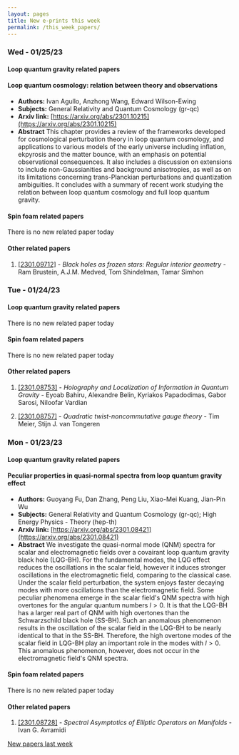 ```yaml
---
layout: pages
title: New e-prints this week
permalink: /this_week_papers/
---
```




### Wed - 01/25/23

#### Loop quantum gravity related papers

#### **Loop quantum cosmology: relation between theory and observations**
 - **Authors:** Ivan Agullo, Anzhong Wang, Edward Wilson-Ewing
 - **Subjects:** General Relativity and Quantum Cosmology (gr-qc)
 - **Arxiv link:** [https://arxiv.org/abs/2301.10215](https://arxiv.org/abs/2301.10215)
 - **Abstract**
 This chapter provides a review of the frameworks developed for cosmological perturbation theory in loop quantum cosmology, and applications to various models of the early universe including inflation, ekpyrosis and the matter bounce, with an emphasis on potential observational consequences. It also includes a discussion on extensions to include non-Gaussianities and background anisotropies, as well as on its limitations concerning trans-Planckian perturbations and quantization ambiguities. It concludes with a summary of recent work studying the relation between loop quantum cosmology and full loop quantum gravity. 

#### Spin foam related papers

There is no new related paper today 



#### Other related papers

1. [[2301.09712]](https://arxiv.org/abs/2301.09712) - *Black holes as frozen stars: Regular interior geometry* - Ram Brustein, A.J.M. Medved, Tom Shindelman, Tamar Simhon



### Tue - 01/24/23

#### Loop quantum gravity related papers

There is no new related paper today 

#### Spin foam related papers

There is no new related paper today 



#### Other related papers

1. [[2301.08753]](https://arxiv.org/abs/2301.08753) - *Holography and Localization of Information in Quantum Gravity* - Eyoab Bahiru, Alexandre Belin, Kyriakos Papadodimas, Gabor Sarosi, Niloofar Vardian

1. [[2301.08757]](https://arxiv.org/abs/2301.08757) - *Quadratic twist-noncommutative gauge theory* - Tim Meier, Stijn J. van Tongeren



### Mon - 01/23/23

#### Loop quantum gravity related papers

#### **Peculiar properties in quasi-normal spectra from loop quantum gravity  effect**
 - **Authors:** Guoyang Fu, Dan Zhang, Peng Liu, Xiao-Mei Kuang, Jian-Pin Wu
 - **Subjects:** General Relativity and Quantum Cosmology (gr-qc); High Energy Physics - Theory (hep-th)
 - **Arxiv link:** [https://arxiv.org/abs/2301.08421](https://arxiv.org/abs/2301.08421)
 - **Abstract**
 We investigate the quasi-normal mode (QNM) spectra for scalar and electromagnetic fields over a covairant loop quantum gravity black hole (LQG-BH). For the fundamental modes, the LQG effect reduces the oscillations in the scalar field, however it induces stronger oscillations in the electromagnetic field, comparing to the classical case. Under the scalar field perturbation, the system enjoys faster decaying modes with more oscillations than the electromagnetic field. Some peculiar phenomena emerge in the scalar field's QNM spectra with high overtones for the angular quantum numbers $l>0$. It is that the LQG-BH has a larger real part of QNM with high overtones than the Schwarzschild black hole (SS-BH). Such an anomalous phenomenon results in the oscillation of the scalar field in the LQG-BH to be nearly identical to that in the SS-BH. Therefore, the high overtone modes of the scalar field in LQG-BH play an important role in the modes with $l>0$. This anomalous phenomenon, however, does not occur in the electromagnetic field's QNM spectra. 

#### Spin foam related papers

There is no new related paper today 



#### Other related papers

1. [[2301.08728]](https://arxiv.org/abs/2301.08728) - *Spectral Asymptotics of Elliptic Operators on Manifolds* - Ivan G. Avramidi






[New papers last week]({{site.url}}/archived/weekly/pre-prints/2023/01/23/archived_weekly_papers.html)